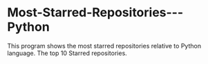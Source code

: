 # Most-Starred-Repositories---Python
This program shows the most starred repositories relative to Python language. The top 10 Starred repositories.
